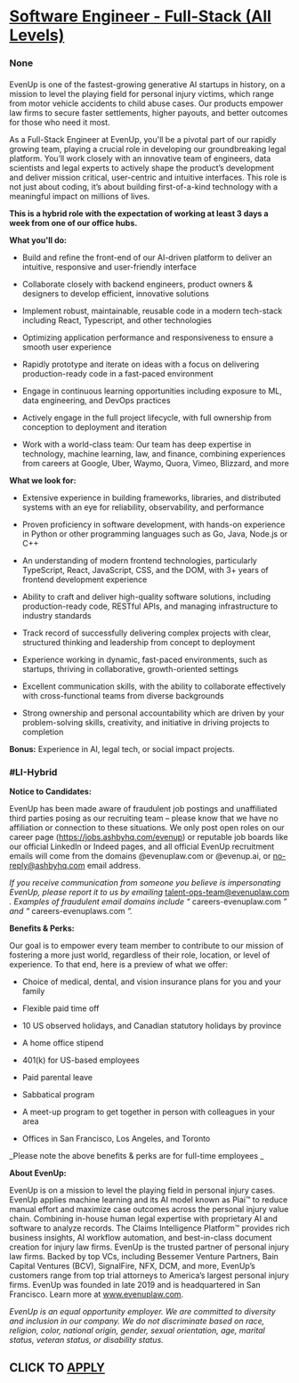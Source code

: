# [Software Engineer - Full-Stack (All Levels)](https://www.remotewlb.com/apply/software-engineer-full-stack-all-levels)  
### None  
####  

EvenUp is one of the fastest-growing generative AI startups in history, on a mission to level the playing field for personal injury victims, which range from motor vehicle accidents to child abuse cases. Our products empower law firms to secure faster settlements, higher payouts, and better outcomes for those who need it most.

As a Full-Stack Engineer at EvenUp, you'll be a pivotal part of our rapidly growing team, playing a crucial role in developing our groundbreaking legal platform. You’ll work closely with an innovative team of engineers, data scientists and legal experts to actively shape the product’s development and deliver mission critical, user-centric and intuitive interfaces. This role is not just about coding, it’s about building first-of-a-kind technology with a meaningful impact on millions of lives.

 **This is a hybrid role with the expectation of working at least 3 days a week from one of our office hubs.**

 **What you'll do:**

  * Build and refine the front-end of our AI-driven platform to deliver an intuitive, responsive and user-friendly interface

  * Collaborate closely with backend engineers, product owners & designers to develop efficient, innovative solutions

  * Implement robust, maintainable, reusable code in a modern tech-stack including React, Typescript, and other technologies

  * Optimizing application performance and responsiveness to ensure a smooth user experience

  * Rapidly prototype and iterate on ideas with a focus on delivering production-ready code in a fast-paced environment

  * Engage in continuous learning opportunities including exposure to ML, data engineering, and DevOps practices

  * Actively engage in the full project lifecycle, with full ownership from conception to deployment and iteration

  * Work with a world-class team: Our team has deep expertise in technology, machine learning, law, and finance, combining experiences from careers at Google, Uber, Waymo, Quora, Vimeo, Blizzard, and more

 **What we look for:**

  * Extensive experience in building frameworks, libraries, and distributed systems with an eye for reliability, observability, and performance

  * Proven proficiency in software development, with hands-on experience in Python or other programming languages such as Go, Java, Node.js or C++

  * An understanding of modern frontend technologies, particularly TypeScript, React, JavaScript, CSS, and the DOM, with 3+ years of frontend development experience

  * Ability to craft and deliver high-quality software solutions, including production-ready code, RESTful APIs, and managing infrastructure to industry standards

  * Track record of successfully delivering complex projects with clear, structured thinking and leadership from concept to deployment

  * Experience working in dynamic, fast-paced environments, such as startups, thriving in collaborative, growth-oriented settings

  * Excellent communication skills, with the ability to collaborate effectively with cross-functional teams from diverse backgrounds

  * Strong ownership and personal accountability which are driven by your problem-solving skills, creativity, and initiative in driving projects to completion

 **Bonus:** Experience in AI, legal tech, or social impact projects.

### #LI-Hybrid

 **Notice to Candidates:**

EvenUp has been made aware of fraudulent job postings and unaffiliated third parties posing as our recruiting team – please know that we have no affiliation or connection to these situations. We only post open roles on our career page (https://jobs.ashbyhq.com/evenup) or reputable job boards like our official LinkedIn or Indeed pages, and all official EvenUp recruitment emails will come from the domains @evenuplaw.com or @evenup.ai, or no-reply@ashbyhq.com email address.

_If you receive communication from someone you believe is impersonating EvenUp, please report it to us by emailing_ talent-ops-team@evenuplaw.com _. Examples of fraudulent email domains include “_ careers-evenuplaw.com _” and “_ careers-evenuplaws.com _”._

 **Benefits & Perks:**

Our goal is to empower every team member to contribute to our mission of fostering a more just world, regardless of their role, location, or level of experience. To that end, here is a preview of what we offer:

  * Choice of medical, dental, and vision insurance plans for you and your family

  * Flexible paid time off

  * 10 US observed holidays, and Canadian statutory holidays by province

  * A home office stipend

  * 401(k) for US-based employees

  * Paid parental leave

  * Sabbatical program

  * A meet-up program to get together in person with colleagues in your area

  * Offices in San Francisco, Los Angeles, and Toronto

 _Please note the above benefits & perks are for full-time employees _

**About EvenUp:**

EvenUp is on a mission to level the playing field in personal injury cases. EvenUp applies machine learning and its AI model known as Piai™ to reduce manual effort and maximize case outcomes across the personal injury value chain. Combining in-house human legal expertise with proprietary AI and software to analyze records. The Claims Intelligence Platform™ provides rich business insights, AI workflow automation, and best-in-class document creation for injury law firms. EvenUp is the trusted partner of personal injury law firms. Backed by top VCs, including Bessemer Venture Partners, Bain Capital Ventures (BCV), SignalFire, NFX, DCM, and more, EvenUp’s customers range from top trial attorneys to America’s largest personal injury firms. EvenUp was founded in late 2019 and is headquartered in San Francisco. Learn more at www.evenuplaw.com.

 _EvenUp is an equal opportunity employer. We are committed to diversity and inclusion in our company. We do not discriminate based on race, religion, color, national origin, gender, sexual orientation, age, marital status, veteran status, or disability status._

  
## CLICK TO [APPLY](https://www.remotewlb.com/apply/software-engineer-full-stack-all-levels)

